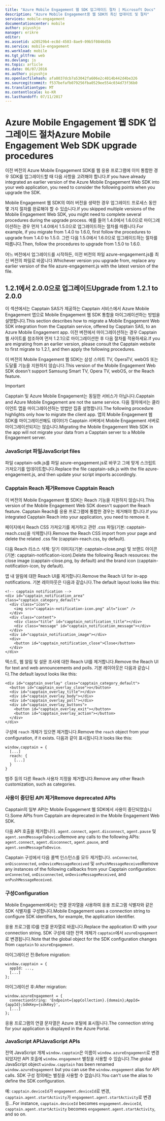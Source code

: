 ```yaml
---
title: "Azure Mobile Engagement 웹 SDK 업그레이드 절차 | Microsoft Docs"
description: "Azure Mobile Engagement용 웹 SDK의 최신 업데이트 및 절차"
services: mobile-engagement
documentationcenter: mobile
author: piyushjo
manager: erikre
editor: 
ms.assetid: a20529b4-ec8d-4503-8ae9-09b5f0846d5b
ms.service: mobile-engagement
ms.workload: mobile
ms.tgt_pltfrm: web
ms.devlang: js
ms.topic: article
ms.date: 06/07/2016
ms.author: piyushjo
ms.openlocfilehash: afa8037dcb7a53042fa606e2c4014b442d4be326
ms.sourcegitcommit: f537befafb079256fba0529ee554c034d73f36b0
ms.translationtype: MT
ms.contentlocale: ko-KR
ms.lasthandoff: 07/11/2017
---
```

# <a name="azure-mobile-engagement-web-sdk-upgrade-procedures"></a><span data-ttu-id="87c8d-103">Azure Mobile Engagement 웹 SDK 업그레이드 절차</span><span class="sxs-lookup"><span data-stu-id="87c8d-103">Azure Mobile Engagement Web SDK upgrade procedures</span></span>
<span data-ttu-id="87c8d-104">이전 버전의 Azure Mobile Engagement SDK를 웹 응용 프로그램에 이미 통합한 경우 SDK를 업그레이드할 때 다음 사항을 고려해야 합니다.</span><span class="sxs-lookup"><span data-stu-id="87c8d-104">If you have already integrated an earlier version of the Azure Mobile Engagement Web SDK into your web application, you need to consider the following points when you upgrade the SDK.</span></span>

<span data-ttu-id="87c8d-105">Mobile Engagement 웹 SDK의 여러 버전을 생략한 경우 업그레이드 프로세스 동안 몇 가지 절차를 완료해야 할 수 있습니다.</span><span class="sxs-lookup"><span data-stu-id="87c8d-105">If you skipped multiple versions of the Mobile Engagement Web SDK, you might need to complete several procedures during the upgrade process.</span></span> <span data-ttu-id="87c8d-106">예를 들어 1.4.0에서 1.6.0으로 마이그레이션하는 경우 먼저 1.4.0에서 1.5.0으로 업그레이드하는 절차를 따릅니다.</span><span class="sxs-lookup"><span data-stu-id="87c8d-106">For example, if you migrate from 1.4.0 to 1.6.0, first follow the procedures to upgrade from 1.4.0 to 1.5.0.</span></span> <span data-ttu-id="87c8d-107">그런 다음 1.5.0에서 1.6.0으로 업그레이드하는 절차를 따릅니다.</span><span class="sxs-lookup"><span data-stu-id="87c8d-107">Then, follow the procedures to upgrade from 1.5.0 to 1.6.0.</span></span>

<span data-ttu-id="87c8d-108">어느 버전에서 업그레이드를 시작하든, 이전 버전의 파일 azure-engagement.js를 최신 버전의 파일로 바꿉니다.</span><span class="sxs-lookup"><span data-stu-id="87c8d-108">Whichever version you upgrade from, replace any earlier version of the file azure-engagement.js with the latest version of the file.</span></span>

## <a name="upgrade-from-121-to-200"></a><span data-ttu-id="87c8d-109">1.2.1에서 2.0.0으로 업그레이드</span><span class="sxs-lookup"><span data-stu-id="87c8d-109">Upgrade from 1.2.1 to 2.0.0</span></span>
<span data-ttu-id="87c8d-110">이 섹션에서는 Capptain SAS가 제공하는 Capptain 서비스에서 Azure Mobile Engagement 앱으로 Mobile Engagement 웹 SDK 통합을 마이그레이션하는 방법을 설명합니다.</span><span class="sxs-lookup"><span data-stu-id="87c8d-110">This section describes how to migrate a Mobile Engagement Web SDK integration from the Capptain service, offered by Capptain SAS, to an Azure Mobile Engagement app.</span></span> <span data-ttu-id="87c8d-111">이전 버전에서 마이그레이션하는 경우 Capptain 웹 사이트를 참조하여 먼저 1.2.1으로 마이그레이션한 후 다음 절차를 적용하세요.</span><span class="sxs-lookup"><span data-stu-id="87c8d-111">If you are migrating from an earlier version, please consult the Capptain website to first migrate to 1.2.1, and then apply the following procedures.</span></span>

<span data-ttu-id="87c8d-112">이 버전의 Mobile Engagement 웹 SDK는 삼성 스마트 TV, OperaTV, webOS 또는 도달률 기능을 지원하지 않습니다.</span><span class="sxs-lookup"><span data-stu-id="87c8d-112">This version of the Mobile Engagement Web SDK doesn't support Samsung Smart TV, Opera TV, webOS, or the Reach feature.</span></span>

> [!IMPORTANT]
> <span data-ttu-id="87c8d-113">Capptain 및 Azure Mobile Engagement는 동일한 서비스가 아닙니다.</span><span class="sxs-lookup"><span data-stu-id="87c8d-113">Capptain and Azure Mobile Engagement are not the same service.</span></span> <span data-ttu-id="87c8d-114">다음 절차에서는 클라이언트 앱을 마이그레이션하는 방법만 집중 설명합니다.</span><span class="sxs-lookup"><span data-stu-id="87c8d-114">The following procedure highlights only how to migrate the client app.</span></span> <span data-ttu-id="87c8d-115">앱의 Mobile Engagement 웹 SDK를 마이그레이션해도 데이터가 Capptain 서버에서 Mobile Engagement 서버로 마이그레이션되지는 않습니다.</span><span class="sxs-lookup"><span data-stu-id="87c8d-115">Migrating the Mobile Engagement Web SDK in the app will not migrate your data from a Capptain server to a Mobile Engagement server.</span></span>
> 
> 

### <a name="javascript-files"></a><span data-ttu-id="87c8d-116">JavaScript 파일</span><span class="sxs-lookup"><span data-stu-id="87c8d-116">JavaScript files</span></span>
<span data-ttu-id="87c8d-117">파일 capptain-sdk.js를 파일 azure-engagement.js로 바꾸고 그에 맞게 스크립트 가져오기를 업데이트합니다.</span><span class="sxs-lookup"><span data-stu-id="87c8d-117">Replace the file capptain-sdk.js with the file azure-engagement.js, and then update your script imports accordingly.</span></span>

### <a name="remove-capptain-reach"></a><span data-ttu-id="87c8d-118">Capptain Reach 제거</span><span class="sxs-lookup"><span data-stu-id="87c8d-118">Remove Capptain Reach</span></span>
<span data-ttu-id="87c8d-119">이 버전의 Mobile Engagement 웹 SDK는 Reach 기능을 지원하지 않습니다.</span><span class="sxs-lookup"><span data-stu-id="87c8d-119">This version of the Mobile Engagement Web SDK doesn't support the Reach feature.</span></span> <span data-ttu-id="87c8d-120">Capptain Reach를 응용 프로그램에 통합한 경우는 제거해야 합니다.</span><span class="sxs-lookup"><span data-stu-id="87c8d-120">If you integrated Capptain Reach into your application, you need to remove it.</span></span>

<span data-ttu-id="87c8d-121">페이지에서 Reach CSS 가져오기를 제거하고 관련 .css 파일(기본: capptain-reach.css)을 삭제합니다.</span><span class="sxs-lookup"><span data-stu-id="87c8d-121">Remove the Reach CSS import from your page and delete the related .css file (capptain-reach.css, by default).</span></span>

<span data-ttu-id="87c8d-122">다음 Reach 리소스 삭제: 닫기 이미지(기본: capptain-close.png) 및 브랜드 아이콘(기본: capptain-notification-icon).</span><span class="sxs-lookup"><span data-stu-id="87c8d-122">Delete the following Reach resources: the close image (capptain-close.png, by default) and the brand icon (capptain-notification-icon, by default).</span></span>

<span data-ttu-id="87c8d-123">앱 내 알림에 대한 Reach UI를 제거합니다.</span><span class="sxs-lookup"><span data-stu-id="87c8d-123">Remove the Reach UI for in-app notifications.</span></span> <span data-ttu-id="87c8d-124">기본 레이아웃은 다음과 같습니다.</span><span class="sxs-lookup"><span data-stu-id="87c8d-124">The default layout looks like this:</span></span>

    <!-- capptain notification -->
    <div id="capptain_notification_area" class="capptain_category_default">
      <div class="icon">
        <img src="capptain-notification-icon.png" alt="icon" />
      </div>
      <div class="content">
        <div class="title" id="capptain_notification_title"></div>
        <div class="message" id="capptain_notification_message"></div>
      </div>
      <div id="capptain_notification_image"></div>
      <div>
        <button id="capptain_notification_close">Close</button>
      </div>
    </div>

<span data-ttu-id="87c8d-125">텍스트, 웹 알림 및 설문 조사에 대한 Reach UI를 제거합니다.</span><span class="sxs-lookup"><span data-stu-id="87c8d-125">Remove the Reach UI for text and web announcements and polls.</span></span> <span data-ttu-id="87c8d-126">기본 레이아웃은 다음과 같습니다.</span><span class="sxs-lookup"><span data-stu-id="87c8d-126">The default layout looks like this:</span></span>

    <div id="capptain_overlay" class="capptain_category_default">
      <button id="capptain_overlay_close">x</button>
      <div id="capptain_overlay_title"></div>
      <div id="capptain_overlay_body"></div>
      <div id="capptain_overlay_poll"></div>
      <div id="capptain_overlay_buttons">
        <button id="capptain_overlay_exit"></button>
        <button id="capptain_overlay_action"></button>
      </div>
    </div>

<span data-ttu-id="87c8d-127">구성에 `reach` 개체가 있으면 제거합니다.</span><span class="sxs-lookup"><span data-stu-id="87c8d-127">Remove the `reach` object from your configuration, if it exists.</span></span> <span data-ttu-id="87c8d-128">다음과 같이 표시됩니다.</span><span class="sxs-lookup"><span data-stu-id="87c8d-128">It looks like this:</span></span>

    window.capptain = {
      [...]
      reach: {
        [...]
      }
    }

<span data-ttu-id="87c8d-129">범주 등의 다른 Reach 사용자 지정을 제거합니다.</span><span class="sxs-lookup"><span data-stu-id="87c8d-129">Remove any other Reach customization, such as categories.</span></span>

### <a name="remove-deprecated-apis"></a><span data-ttu-id="87c8d-130">사용이 중단된 API 제거</span><span class="sxs-lookup"><span data-stu-id="87c8d-130">Remove deprecated APIs</span></span>
<span data-ttu-id="87c8d-131">Capptain의 일부 API는 Mobile Engagement 웹 SDK에서 사용이 중단되었습니다.</span><span class="sxs-lookup"><span data-stu-id="87c8d-131">Some APIs from Capptain are deprecated in the Mobile Engagement Web SDK.</span></span>

<span data-ttu-id="87c8d-132">다음 API 호출을 제거합니다. `agent.connect`, `agent.disconnect`, `agent.pause` 및 `agent.sendMessageToDevice`</span><span class="sxs-lookup"><span data-stu-id="87c8d-132">Remove any calls to the following APIs: `agent.connect`, `agent.disconnect`, `agent.pause`, and `agent.sendMessageToDevice`.</span></span>

<span data-ttu-id="87c8d-133">Capptain 구성에서 다음 콜백 인스턴스를 모두 제거합니다. `onConnected`, `onDisconnected`, `onDeviceMessageReceived` 및 `onPushMessageReceived`</span><span class="sxs-lookup"><span data-stu-id="87c8d-133">Remove any instances of the following callbacks from your Capptain configuration: `onConnected`, `onDisconnected`, `onDeviceMessageReceived`, and `onPushMessageReceived`.</span></span>

### <a name="configuration"></a><span data-ttu-id="87c8d-134">구성</span><span class="sxs-lookup"><span data-stu-id="87c8d-134">Configuration</span></span>
<span data-ttu-id="87c8d-135">Mobile Engagement에서는 연결 문자열을 사용하여 응용 프로그램 식별자와 같은 SDK 식별자를 구성합니다.</span><span class="sxs-lookup"><span data-stu-id="87c8d-135">Mobile Engagement uses a connection string to configure SDK identifiers, for example, the application identifier.</span></span>

<span data-ttu-id="87c8d-136">응용 프로그램 ID를 연결 문자열로 바꿉니다.</span><span class="sxs-lookup"><span data-stu-id="87c8d-136">Replace the application ID with your connection string.</span></span> <span data-ttu-id="87c8d-137">SDK 구성에 대한 전역 개체가 `capptain`에서 `azureEngagement`로 변경됩니다.</span><span class="sxs-lookup"><span data-stu-id="87c8d-137">Note that the global object for the SDK configuration changes from `capptain` to `azureEngagement`.</span></span>

<span data-ttu-id="87c8d-138">마이그레이션 전:</span><span class="sxs-lookup"><span data-stu-id="87c8d-138">Before migration:</span></span>

    window.capptain = {
      appId: ...,
      [...]
    };

<span data-ttu-id="87c8d-139">마이그레이션 후:</span><span class="sxs-lookup"><span data-stu-id="87c8d-139">After migration:</span></span>

    window.azureEngagement = {
      connectionString: 'Endpoint={appCollection}.{domain};AppId={appId};SdkKey={sdkKey}',
      [...]
    };

<span data-ttu-id="87c8d-140">응용 프로그램의 연결 문자열은 Azure 포털에 표시됩니다.</span><span class="sxs-lookup"><span data-stu-id="87c8d-140">The connection string for your application is displayed in the Azure Portal.</span></span>

### <a name="javascript-apis"></a><span data-ttu-id="87c8d-141">JavaScript API</span><span class="sxs-lookup"><span data-stu-id="87c8d-141">JavaScript APIs</span></span>
<span data-ttu-id="87c8d-142">전역 JavaScript 개체 `window.capptain`은 이름이 `window.azureEngagement`로 변경되었지만 API 호출에 `window.engagement` 별칭을 사용할 수 있습니다.</span><span class="sxs-lookup"><span data-stu-id="87c8d-142">The global JavaScript object `window.capptain` has been renamed `window.azureEngagement` but you can use the `window.engagement` alias for API calls.</span></span> <span data-ttu-id="87c8d-143">SDK 구성 정의에는 별칭을 사용할 수 없습니다.</span><span class="sxs-lookup"><span data-stu-id="87c8d-143">You can't use the alias to define the SDK configuration.</span></span>

<span data-ttu-id="87c8d-144">예: `capptain.deviceId`가 `engagement.deviceId`로 변경, `capptain.agent.startActivity`가 `engagement.agent.startActivity`로 변경 등...</span><span class="sxs-lookup"><span data-stu-id="87c8d-144">For instance, `capptain.deviceId` becomes `engagement.deviceId`, `capptain.agent.startActivity` becomes `engagement.agent.startActivity`, and so on.</span></span>

